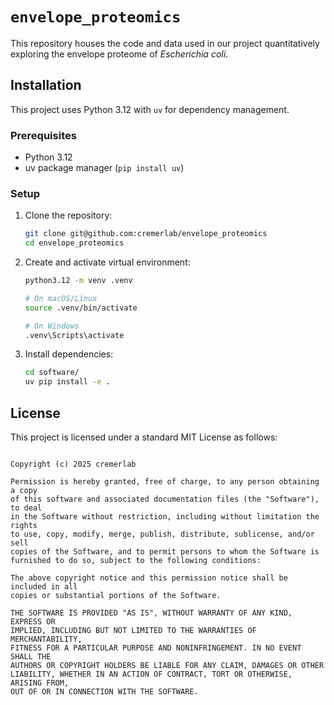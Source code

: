 # `envelope_proteomics`

This repository houses the code and data used in our project quantitatively 
exploring the envelope proteome of *Escherichia coli*.

## Installation

This project uses Python 3.12 with `uv` for dependency management.

### Prerequisites

- Python 3.12
- uv package manager (`pip install uv`)

### Setup

1. Clone the repository:
   ```bash
   git clone git@github.com:cremerlab/envelope_proteomics
   cd envelope_proteomics
   ```

2. Create and activate virtual environment:
   ```bash
   python3.12 -m venv .venv
   
   # On macOS/Linux
   source .venv/bin/activate
   
   # On Windows
   .venv\Scripts\activate
   ```

3. Install dependencies:
   ```bash
   cd software/
   uv pip install -e .
   ```
## License

This project is licensed under a standard MIT License as follows:


```MIT License

Copyright (c) 2025 cremerlab

Permission is hereby granted, free of charge, to any person obtaining a copy
of this software and associated documentation files (the "Software"), to deal
in the Software without restriction, including without limitation the rights
to use, copy, modify, merge, publish, distribute, sublicense, and/or sell
copies of the Software, and to permit persons to whom the Software is
furnished to do so, subject to the following conditions:

The above copyright notice and this permission notice shall be included in all
copies or substantial portions of the Software.

THE SOFTWARE IS PROVIDED "AS IS", WITHOUT WARRANTY OF ANY KIND, EXPRESS OR
IMPLIED, INCLUDING BUT NOT LIMITED TO THE WARRANTIES OF MERCHANTABILITY,
FITNESS FOR A PARTICULAR PURPOSE AND NONINFRINGEMENT. IN NO EVENT SHALL THE
AUTHORS OR COPYRIGHT HOLDERS BE LIABLE FOR ANY CLAIM, DAMAGES OR OTHER
LIABILITY, WHETHER IN AN ACTION OF CONTRACT, TORT OR OTHERWISE, ARISING FROM,
OUT OF OR IN CONNECTION WITH THE SOFTWARE.
```